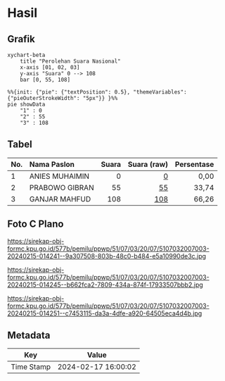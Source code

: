 # Hasil

## Grafik

```mermaid
xychart-beta
    title "Perolehan Suara Nasional"
    x-axis [01, 02, 03]
    y-axis "Suara" 0 --> 108
    bar [0, 55, 108]
```

```mermaid
%%{init: {"pie": {"textPosition": 0.5}, "themeVariables": {"pieOuterStrokeWidth": "5px"}} }%%
pie showData
    "1" : 0
    "2" : 55
    "3" : 108
```

## Tabel

| No. | Nama Paslon    | Suara | Suara (raw) | Persentase |
|:--- |:-------------- | -----:| -----------:| ----------:|
| 1   | ANIES MUHAIMIN | 0     | [0][p-1]    | 0,00       |
| 2   | PRABOWO GIBRAN | 55    | [55][p-2]   | 33,74      |
| 3   | GANJAR MAHFUD  | 108   | [108][p-3]  | 66,26      |


[p-1]: https://github.com/gigit-pemilu/pemilu-2024/blob/main/pilpres/hitung-suara/sub/51-bali/sub/07-karangasem/sub/03-manggis/sub/2007-ngis/sub/003-tps/sub/paslon-1.txt
[p-2]: https://github.com/gigit-pemilu/pemilu-2024/blob/main/pilpres/hitung-suara/sub/51-bali/sub/07-karangasem/sub/03-manggis/sub/2007-ngis/sub/003-tps/sub/paslon-2.txt
[p-3]: https://github.com/gigit-pemilu/pemilu-2024/blob/main/pilpres/hitung-suara/sub/51-bali/sub/07-karangasem/sub/03-manggis/sub/2007-ngis/sub/003-tps/sub/paslon-3.txt

## Foto C Plano

https://sirekap-obj-formc.kpu.go.id/577b/pemilu/ppwp/51/07/03/20/07/5107032007003-20240215-014241--9a307508-803b-48c0-b484-e5a10990de3c.jpg

https://sirekap-obj-formc.kpu.go.id/577b/pemilu/ppwp/51/07/03/20/07/5107032007003-20240215-014245--b662fca2-7809-434a-874f-17933507bbb2.jpg

https://sirekap-obj-formc.kpu.go.id/577b/pemilu/ppwp/51/07/03/20/07/5107032007003-20240215-014251--c7453115-da3a-4dfe-a920-64505eca4d4b.jpg


## Metadata

| Key        | Value               |
| ---------- | ------------------- |
| Time Stamp | 2024-02-17 16:00:02 |



